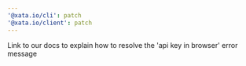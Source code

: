 ```yaml
---
'@xata.io/cli': patch
'@xata.io/client': patch
---
```


Link to our docs to explain how to resolve the 'api key in browser' error message
